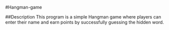 #Hangman-game

##Description
This program is a simple Hangman game where players can enter their name and earn points by successfully guessing the hidden word.
